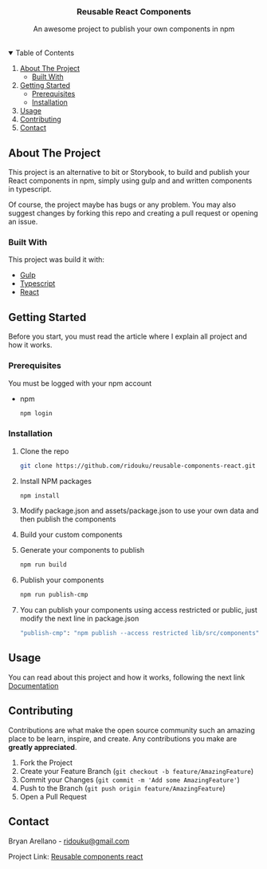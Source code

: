 <!-- PROJECT LOGO -->
<br />
<p align="center">

<h3 align="center">Reusable React Components</h3>

  <p align="center">
    An awesome project to publish your own components in npm 
    <br /> 
    <br />
    </p>

<!-- TABLE OF CONTENTS -->
<details open="open">
  <summary>Table of Contents</summary>
  <ol>
    <li>
      <a href="#about-the-project">About The Project</a>
      <ul>
        <li><a href="#built-with">Built With</a></li>
      </ul>
    </li>
    <li>
      <a href="#getting-started">Getting Started</a>
      <ul>
        <li><a href="#prerequisites">Prerequisites</a></li>
        <li><a href="#installation">Installation</a></li>
      </ul>
    </li>
    <li><a href="#usage">Usage</a></li>
    <li><a href="#contributing">Contributing</a></li>
    <li><a href="#contact">Contact</a></li>
</ol>
</details>

<!-- ABOUT THE PROJECT -->

## About The Project

This project is an alternative to bit or Storybook, to build and publish your React components in npm, simply using gulp and and written components in typescript.

Of course, the project maybe has bugs or any problem. You may also suggest changes by forking this repo and creating a pull request or opening an issue. 

### Built With

This project was build it with:

- [Gulp](https://gulpjs.com)
- [Typescript](https://www.typescriptlang.org)
- [React](https://reactjs.org)

<!-- GETTING STARTED -->

## Getting Started

Before you start, you must read the article where I explain all project and how it works.

### Prerequisites

You must be logged with your npm account

- npm
  ```sh
  npm login
  ```

### Installation

1. Clone the repo
   ```sh
   git clone https://github.com/ridouku/reusable-components-react.git
   ```
2. Install NPM packages
   ```sh
   npm install
   ```
3. Modify package.json and assets/package.json to use your own data and then publish the components

4. Build your custom components
5. Generate your components to publish 
   ```sh
   npm run build
   ```
6. Publish your components  
   ```sh
   npm run publish-cmp
   ```
7. You can publish your components using access restricted or public, just modify the next line in package.json 
   ```sh
   "publish-cmp": "npm publish --access restricted lib/src/components",
   ```
<!-- USAGE EXAMPLES -->

## Usage

You can read about this project and how it works, following the next link [Documentation](https://ridouku.medium.com/create-and-publish-your-own-components-with-react-and-gulp-63a8f27e5571)

<!-- CONTRIBUTING -->

## Contributing

Contributions are what make the open source community such an amazing place to be learn, inspire, and create. Any contributions you make are **greatly appreciated**.

1. Fork the Project
2. Create your Feature Branch (`git checkout -b feature/AmazingFeature`)
3. Commit your Changes (`git commit -m 'Add some AmazingFeature'`)
4. Push to the Branch (`git push origin feature/AmazingFeature`)
5. Open a Pull Request

<!-- CONTACT -->

## Contact

Bryan Arellano - ridouku@gmail.com

Project Link: [Reusable components react](https://github.com/ridouku/reusable-components-react)
